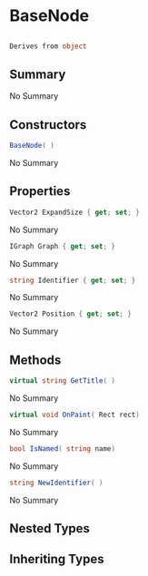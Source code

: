 # BaseNode

## 
```c#
Derives from object
```

## Summary

No Summary
## Constructors

```c#
BaseNode( ) 
```
No Summary
## Properties

```c#
Vector2 ExpandSize { get; set; } 
```
No Summary
```c#
IGraph Graph { get; set; } 
```
No Summary
```c#
string Identifier { get; set; } 
```
No Summary
```c#
Vector2 Position { get; set; } 
```
No Summary
## Methods

```c#
virtual string GetTitle( ) 
```
No Summary
```c#
virtual void OnPaint( Rect rect) 
```
No Summary
```c#
bool IsNamed( string name) 
```
No Summary
```c#
string NewIdentifier( ) 
```
No Summary
## Nested Types

## Inheriting Types

